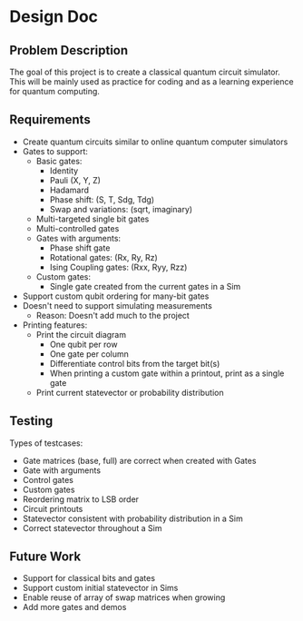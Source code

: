 # Design Doc

## Problem Description

The goal of this project is to create a classical quantum circuit simulator.
This will be mainly used as practice for coding and as a learning experience for quantum computing.

## Requirements

* Create quantum circuits similar to online quantum computer simulators
* Gates to support:
    * Basic gates:
        * Identity
        * Pauli (X, Y, Z)
        * Hadamard
        * Phase shift: (S, T, Sdg, Tdg)
        * Swap and variations: (sqrt, imaginary)
    * Multi-targeted single bit gates
    * Multi-controlled gates
    * Gates with arguments:
        * Phase shift gate
        * Rotational gates: (Rx, Ry, Rz)
        * Ising Coupling gates: (Rxx, Ryy, Rzz)
    * Custom gates:
        * Single gate created from the current gates in a Sim
* Support custom qubit ordering for many-bit gates
* Doesn't need to support simulating measurements
    * Reason: Doesn't add much to the project
* Printing features:
    * Print the circuit diagram
        * One qubit per row
        * One gate per column
        * Differentiate control bits from the target bit(s)
        * When printing a custom gate within a printout, print as a single gate
    * Print current statevector or probability distribution

## Testing

Types of testcases:
* Gate matrices (base, full) are correct when created with Gates
* Gate with arguments
* Control gates
* Custom gates
* Reordering matrix to LSB order
* Circuit printouts
* Statevector consistent with probability distribution in a Sim
* Correct statevector throughout a Sim

## Future Work

* Support for classical bits and gates
* Support custom initial statevector in Sims
* Enable reuse of array of swap matrices when growing
* Add more gates and demos
